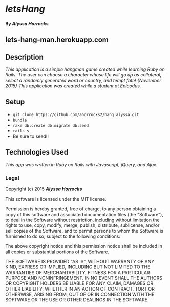 # _letsHang_

#### By _**Alyssa Horrocks**_

## lets-hang-man.herokuapp.com

## Description

_This application is a simple hangman game created while learning Ruby on Rails. The user can choose a character whose life will go up as collateral, select a randomly generated word or country, and tempt fate! {November 2015} This application was created while a student at Epicodus._

## Setup

* `git clone https://github.com/ahorrocks2/hang_alyssa.git`
* `bundle`
* `rake db:create db:migrate db:seed`
* `rails s`
* Be sure to seed!!

## Technologies Used

_This app was written in Ruby on Rails with Javascript, jQuery, and Ajax._

### Legal

Copyright (c) 2015 **_Alyssa Horrocks_**

This software is licensed under the MIT license.

Permission is hereby granted, free of charge, to any person obtaining a copy
of this software and associated documentation files (the "Software"), to deal
in the Software without restriction, including without limitation the rights
to use, copy, modify, merge, publish, distribute, sublicense, and/or sell
copies of the Software, and to permit persons to whom the Software is
furnished to do so, subject to the following conditions:

The above copyright notice and this permission notice shall be included in
all copies or substantial portions of the Software.

THE SOFTWARE IS PROVIDED "AS IS", WITHOUT WARRANTY OF ANY KIND, EXPRESS OR
IMPLIED, INCLUDING BUT NOT LIMITED TO THE WARRANTIES OF MERCHANTABILITY,
FITNESS FOR A PARTICULAR PURPOSE AND NONINFRINGEMENT. IN NO EVENT SHALL THE
AUTHORS OR COPYRIGHT HOLDERS BE LIABLE FOR ANY CLAIM, DAMAGES OR OTHER
LIABILITY, WHETHER IN AN ACTION OF CONTRACT, TORT OR OTHERWISE, ARISING FROM,
OUT OF OR IN CONNECTION WITH THE SOFTWARE OR THE USE OR OTHER DEALINGS IN
THE SOFTWARE.
